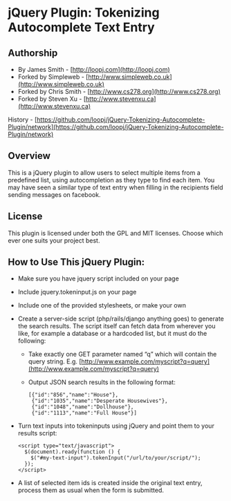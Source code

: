 jQuery Plugin: Tokenizing Autocomplete Text Entry
=================================================

Authorship
----------
* By James Smith - [http://loopj.com](http://loopj.com)
* Forked by Simpleweb - [http://www.simpleweb.co.uk](http://www.simpleweb.co.uk)
* Forked by Chris Smith - [http://www.cs278.org](http://www.cs278.org)
* Forked by Steven Xu - [http://www.stevenxu.ca](http://www.stevenxu.ca)

History - [https://github.com/loopj/jQuery-Tokenizing-Autocomplete-Plugin/network](https://github.com/loopj/jQuery-Tokenizing-Autocomplete-Plugin/network)

Overview
--------
This is a jQuery plugin to allow users to select multiple items from a predefined list, using autocompletion as they type to find each item. You may have seen a similar type of text entry when filling in the recipients field sending messages on facebook.


License
-------
This plugin is licensed under both the GPL and MIT licenses. Choose which ever one suits your project best.


How to Use This jQuery Plugin:
------------------------------
* Make sure you have jquery script included on your page
* Include jquery.tokeninput.js on your page
* Include one of the provided stylesheets, or make your own
* Create a server-side script (php/rails/django anything goes) to generate the search results.
  The script itself can fetch data from wherever you like, for example a database or a hardcoded list, but it must do the following:
  * Take exactly one GET parameter named “q” which will contain the query string. E.g. [http://www.example.com/myscript?q=query](http://www.example.com/myscript?q=query)
  * Output JSON search results in the following format:

        [{"id":"856","name":"House"},
         {"id":"1035","name":"Desperate Housewives"},
         {"id":"1048","name":"Dollhouse"},
         {"id":"1113","name":"Full House"}]

* Turn text inputs into tokeninputs using jQuery and point them to your results script:

      <script type="text/javascript">
        $(document).ready(function () {
          $("#my-text-input").tokenInput("/url/to/your/script/");
        });
      </script>

* A list of selected item ids is created inside the original text entry, process them as usual when the form is submitted.
